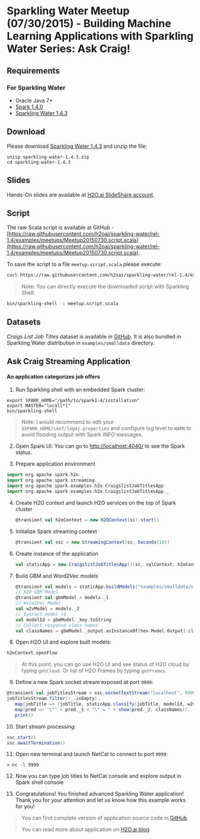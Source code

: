 # Sparkling Water Meetup (07/30/2015) - Building Machine Learning Applications with Sparkling Water Series: Ask Craig!


## Requirements
 
### For Sparkling Water
 - Oracle Java 7+
 - [Spark 1.4.0](http://spark.apache.org/downloads.html)
 - [Sparkling Water 1.4.3](http://h2o-release.s3.amazonaws.com/sparkling-water/rel-1.4/3/index.html)
 
## Download

Please download [Sparkling Water 1.4.3](http://h2o-release.s3.amazonaws.com/sparkling-water/rel-1.4/3/index.html) and unzip the file:
```
unzip sparkling-water-1.4.3.zip
cd sparkling-water-1.4.3
```

## Slides
Hands-On slides are available at [H2O.ai SlideShare account](http://www.slideshare.net/0xdata/spa-43755759).

## Script
The raw Scala script is available at GitHub - [https://raw.githubusercontent.com/h2oai/sparkling-water/rel-1.4/examples/meetups/Meetup20150730.script.scala](https://raw.githubusercontent.com/h2oai/sparkling-water/rel-1.4/examples/meetups/Meetup20150730.script.scala).

To save the script to a file `meetup.script.scala` please execute:
```bash
curl https://raw.githubusercontent.com/h2oai/sparkling-water/rel-1.4/examples/scripts/meetups/Meetup20150730.script.scala > meetup.script.scala
```

> Note: You can directly execute the downloaded script with Sparkling Shell:
```bash
bin/sparkling-shell -i meetup.script.scala
```

## Datasets
*Craigs List Job Titles* dataset is available in [GitHub](https://raw.githubusercontent.com/h2oai/sparkling-water/master/examples/smalldata/craigslistJobTitles.csv). It is also bundled in Sparkling Water distribution in `examples/smalldata` directory.


## Ask Craig Streaming Application

#### An application categorizes job offers

1. Run Sparkling shell with an embedded Spark cluster:
  ```
  export SPARK_HOME="/path/to/spark1.4/installation"
  export MASTER="local[*]"
  bin/sparkling-shell
  ```
  > Note: I would recommend to edit your `$SPARK_HOME/conf/log4j.properties` and configure log level to `WARN` to avoid flooding output with Spark INFO messages.

2. Open Spark UI: You can go to [http://localhost:4040/](http://localhost:4040/) to see the Spark status.

3. Prepare application environment
  ```scala
  import org.apache.spark.h2o._
  import org.apache.spark.streaming._
  import org.apache.spark.examples.h2o.CraigslistJobTitlesApp
  import org.apache.spark.examples.h2o.CraigslistJobTitlesApp._
  ```
  
4. Create H2O context and launch H2O services on the top of Spark cluster
   ```scala
   @transient val h2oContext = new H2OContext(sc).start()
   ```
   
5. Initialize Spark streaming context
   ```scala
   @transient val ssc = new StreamingContext(sc, Seconds(10))
   ```

6. Create instance of the application
   ```scala
   val staticApp = new CraigslistJobTitlesApp()(sc, sqlContext, h2oContext)
   ```

7. Build GBM and Word2Vec models
   ```scala
   @transient val models = staticApp.buildModels("examples/smalldata/craigslistJobTitles.csv", "initialModel")
   // H2O GBM Model
   @transient val gbmModel = models._1
   // Word2Vec Model
   val w2vModel = models._2
   // Extract model id
   val modelId = gbmModel._key.toString
   // Collect response class names
   val classNames = gbmModel._output.asInstanceOf[hex.Model.Output].classNames()
   ```

8. Open H2O UI and explore built models: 
  ```scala
  h2oContext.openFlow
  ```
  > At this point, you can go use H2O UI and see status of H2O cloud by typing `getCloud`. Or list of H2O Frames by typing `getFrames`.
    
9. Define a new Spark socket stream exposed at port `9999`:
  ```scala
  @transient val jobTitlesStream = ssc.socketTextStream("localhost", 9999)
  jobTitlesStream.filter(!_.isEmpty).
     map(jobTitle => (jobTitle, staticApp.classify(jobTitle, modelId, w2vModel))).
     map(pred => "\"" + pred._1 + "\" = " + show(pred._2, classNames)).
     print()
  ```
  
10. Start stream processing:
   ```scala
   ssc.start()
   ssc.awaitTermination()
   ```
  
11. Open new terminal and launch NetCat to connect to port `9999`:
   ```
   > nc -l 9999
   ```
   
12. Now you can type job titles to NetCat console and explore output in Spark shell console
   
13. Congratulations! You finished advanced Sparkling Water application! Thank you for your attention and let us know how this example works for you! 

  > You can find complete version of application source code in [GitHub](https://github.com/h2oai/sparkling-water/blob/master/examples/src/main/scala/org/apache/spark/examples/h2o/CraigslistJobTitlesApp.scala).
  
  > You can read more about application on [H2O.ai blog](http://h2o.ai/blog)
